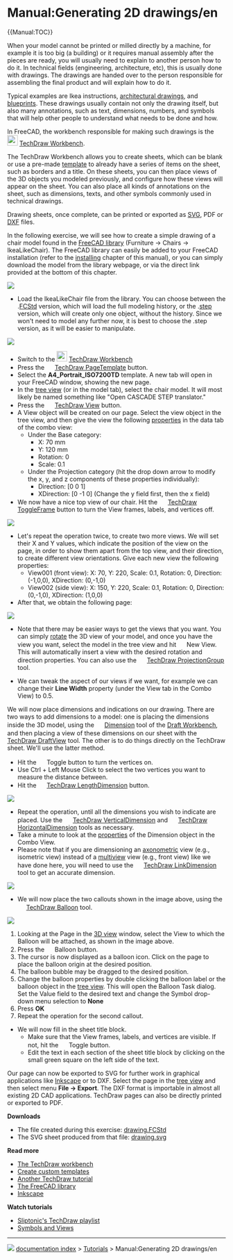 # Manual:Generating 2D drawings/en
{{Manual:TOC}}

When your model cannot be printed or milled directly by a machine, for example it is too big (a building) or it requires manual assembly after the pieces are ready, you will usually need to explain to another person how to do it. In technical fields (engineering, architecture, etc), this is usually done with drawings. The drawings are handed over to the person responsible for assembling the final product and will explain how to do it.

Typical examples are Ikea instructions, [architectural drawings](https://en.wikipedia.org/wiki/Architectural_drawing), and [blueprints](https://en.wikipedia.org/wiki/Blueprint). These drawings usually contain not only the drawing itself, but also many annotations, such as text, dimensions, numbers, and symbols that will help other people to understand what needs to be done and how.

In FreeCAD, the workbench responsible for making such drawings is the <img alt="" src=images/Workbench_TechDraw.svg  style="width:24px;"> [TechDraw Workbench](TechDraw_Workbench.md).

The TechDraw Workbench allows you to create sheets, which can be blank or use a pre-made [template](TechDraw_Templates.md) to already have a series of items on the sheet, such as borders and a title. On these sheets, you can then place views of the 3D objects you modeled previously, and configure how these views will appear on the sheet. You can also place all kinds of annotations on the sheet, such as dimensions, texts, and other symbols commonly used in technical drawings.

Drawing sheets, once complete, can be printed or exported as [SVG](https://en.wikipedia.org/wiki/Scalable_Vector_Graphics), PDF or [DXF](https://en.wikipedia.org/wiki/AutoCAD_DXF) files.

In the following exercise, we will see how to create a simple drawing of a chair model found in the [FreeCAD library](https://github.com/FreeCAD/FreeCAD-library) (Furniture → Chairs → IkeaLikeChair). The FreeCAD library can easily be added to your FreeCAD installation (refer to the [installing](Manual_Installing.md) chapter of this manual), or you can simply download the model from the library webpage, or via the direct link provided at the bottom of this chapter.

![](images/Exercise_TechDraw_01.svg )

-   Load the IkeaLikeChair file from the library. You can choose between the .[FCStd](File_Format_FCStd.md) version, which will load the full modeling history, or the .[step](STEP.md) version, which will create only one object, without the history. Since we won\'t need to model any further now, it is best to choose the .step version, as it will be easier to manipulate.

![](images/Parts_library.jpg )

-   Switch to the <img alt="" src=images/Workbench_TechDraw.svg  style="width:24px;"> [TechDraw Workbench](TechDraw_Workbench.md)
-   Press the <img alt="" src=images/TechDraw_PageTemplate.svg  style="width:16px;"> [TechDraw PageTemplate](TechDraw_PageTemplate.md) button.
-   Select the **A4\_Portrait\_ISO7200TD** template. A new tab will open in your FreeCAD window, showing the new page.
-   In the [tree view](tree_view.md) (or in the model tab), select the chair model. It will most likely be named something like \"Open CASCADE STEP translator.\"
-   Press the <img alt="" src=images/TechDraw_View.svg  style="width:16px;"> [TechDraw View](TechDraw_View.md) button.
-   A View object will be created on our page. Select the view object in the tree view, and then give the view the following [properties](TechDraw_View#Properties.md) in the data tab of the combo view:
    -   Under the Base category:
        -   X: 70 mm
        -   Y: 120 mm
        -   Rotation: 0
        -   Scale: 0.1
    -   Under the Projection category (hit the drop down arrow to modify the x, y, and z components of these properties individually):
        -   Direction: \[0 0 1\]
        -   XDirection: \[0 -1 0\] (Change the y field first, then the x field)
-   We now have a nice top view of our chair. Hit the <img alt="" src=images/TechDraw_ToggleFrame.svg  style="width:16px;"> [TechDraw ToggleFrame](TechDraw_ToggleFrame.md) button to turn the View frames, labels, and vertices off.

![](images/Exercise_drawing_02.jpg )

-   Let\'s repeat the operation twice, to create two more views. We will set their X and Y values, which indicate the position of the view on the page, in order to show them apart from the top view, and their direction, to create different view orientations. Give each new view the following properties:
    -   View001 (front view): X: 70, Y: 220, Scale: 0.1, Rotation: 0, Direction: (-1,0,0), XDirection: (0,-1,0)
    -   View002 (side view): X: 150, Y: 220, Scale: 0.1, Rotation: 0, Direction: (0,-1,0), XDirection: (1,0,0)
-   After that, we obtain the following page:

![](images/Exercise_TechDraw_04.png )

-   Note that there may be easier ways to get the views that you want. You can simply [rotate](Manual_Navigating_in_the_3D_view.md) the 3D view of your model, and once you have the view you want, select the model in the tree view and hit <img alt="" src=images/TechDraw_View.svg  style="width:16px;"> New View. This will automatically insert a view with the desired rotation and direction properties. You can also use the <img alt="" src=images/TechDraw_ProjectionGroup.svg  style="width:16px;"> [TechDraw ProjectionGroup](TechDraw_ProjectionGroup.md) tool.

-   We can tweak the aspect of our views if we want, for example we can change their **Line Width** property (under the View tab in the Combo View) to 0.5.

We will now place dimensions and indications on our drawing. There are two ways to add dimensions to a model: one is placing the dimensions inside the 3D model, using the <img alt="" src=images/Draft_Dimension.svg  style="width:16px;"> [Dimension](Draft_Dimension.md) tool of the [Draft Workbench](Draft_Workbench.md), and then placing a view of these dimensions on our sheet with the <img alt="" src=images/TechDraw_DraftView.svg  style="width:16px;"> [TechDraw DraftView](TechDraw_DraftView.md) tool. The other is to do things directly on the TechDraw sheet. We\'ll use the latter method.

-   Hit the <img alt="" src=images/TechDraw_ToggleFrame.svg  style="width:16px;"> Toggle button to turn the vertices on.
-   Use Ctrl + Left Mouse Click to select the two vertices you want to measure the distance between.
-   Hit the <img alt="" src=images/TechDraw_LengthDimension.svg  style="width:16px;"> [TechDraw LengthDimension](TechDraw_LengthDimension.md) button.

![](images/Exercise_TechDraw_05.png )

-   Repeat the operation, until all the dimensions you wish to indicate are placed. Use the <img alt="" src=images/TechDraw_VerticalDimension.svg  style="width:16px;"> [TechDraw VerticalDimension](TechDraw_VerticalDimension.md) and <img alt="" src=images/TechDraw_HorizontalDimension.svg  style="width:16px;"> [TechDraw HorizontalDimension](TechDraw_HorizontalDimension.md) tools as necessary.
-   Take a minute to look at the [properties](TechDraw_LengthDimension#Properties.md) of the Dimension object in the Combo View.
-   Please note that if you are dimensioning an [axonometric](https://en.wikipedia.org/wiki/Axonometric_projection) view (e.g., isometric view) instead of a [multiview](https://en.wikipedia.org/wiki/Multiview_projection) view (e.g., front view) like we have done here, you will need to use the <img alt="" src=images/TechDraw_LinkDimension.svg  style="width:16px;"> [TechDraw LinkDimension](TechDraw_LinkDimension.md) tool to get an accurate dimension.

![](images/Exercise_TechDraw_07.png )

-   We will now place the two callouts shown in the image above, using the <img alt="" src=images/TechDraw_Balloon.svg  style="width:16px;"> [TechDraw Balloon](TechDraw_Balloon.md) tool.

![](images/Exercise_TechDraw_06.png )

1.  Looking at the Page in the [3D view](3D_view.md) window, select the View to which the Balloon will be attached, as shown in the image above.
2.  Press the <img alt="" src=images/TechDraw_Balloon.svg  style="width:16px;"> Balloon button.
3.  The cursor is now displayed as a balloon icon. Click on the page to place the balloon origin at the desired position.
4.  The balloon bubble may be dragged to the desired position.
5.  Change the balloon properties by double clicking the balloon label or the balloon object in the [tree view](Tree_view.md). This will open the Balloon Task dialog. Set the Value field to the desired text and change the Symbol drop-down menu selection to **None**
6.  Press **OK**
7.  Repeat the operation for the second callout.

-   We will now fill in the sheet title block.
    -   Make sure that the View frames, labels, and vertices are visible. If not, hit the <img alt="" src=images/TechDraw_ToggleFrame.svg  style="width:16px;"> Toggle button.
    -   Edit the text in each section of the sheet title block by clicking on the small green square on the left side of the text.

Our page can now be exported to SVG for further work in graphical applications like [Inkscape](http://www.inkscape.org) or to DXF. Select the page in the [tree view](Tree_view.md) and then select menu **File → Export**. The DXF format is importable in almost all existing 2D CAD applications. TechDraw pages can also be directly printed or exported to PDF.

**Downloads**

-   The file created during this exercise: [drawing.FCStd](https://github.com/JoshuaCall/FreeCAD-manual/blob/master/files/drawing.FCStd)
-   The SVG sheet produced from that file: [drawing.svg](https://github.com/JoshuaCall/FreeCAD-manual/blob/master/files/drawing.svg)

**Read more**

-   [The TechDraw workbench](TechDraw_Workbench.md)
-   [Create custom templates](TechDraw_TemplateHowTo.md)
-   [Another TechDraw tutorial](Basic_TechDraw_Tutorial.md)
-   [The FreeCAD library](https://github.com/FreeCAD/FreeCAD-library)
-   [Inkscape](http://www.inkscape.org)

**Watch tutorials**

-   [Sliptonic\'s TechDraw playlist](https://www.youtube.com/watch?v=7LbOmSGW9F0&list=PLEuOia-QxyFKQnmM1U9yVo7eNrK_Mcln8)
-   [Symbols and Views](https://www.youtube.com/watch?v=cggBR1Ghq7k)



---
![](images/Right_arrow.png) [documentation index](../README.md) > [Tutorials](Category_Tutorials.md) > Manual:Generating 2D drawings/en
